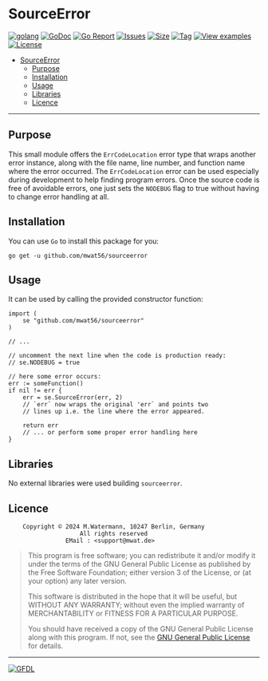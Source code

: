 # SourceError

[![golang](https://img.shields.io/badge/Language-Go-green.svg)](https://golang.org/)
[![GoDoc](https://godoc.org/github.com/mwat56/sourceerror?status.svg)](https://godoc.org/github.com/mwat56/sourceerror)
[![Go Report](https://goreportcard.com/badge/github.com/mwat56/sourceerror)](https://goreportcard.com/report/github.com/mwat56/sourceerror)
[![Issues](https://img.shields.io/github/issues/mwat56/sourceerror.svg)](https://github.com/mwat56/sourceerror/issues?q=is%3Aopen+is%3Aissue)
[![Size](https://img.shields.io/github/repo-size/mwat56/sourceerror.svg)](https://github.com/mwat56/sourceerror/)
[![Tag](https://img.shields.io/github/tag/mwat56/sourceerror.svg)](https://github.com/mwat56/sourceerror/tags)
[![View examples](https://img.shields.io/badge/learn%20by-examples-0077b3.svg)](https://github.com/mwat56/sourceerror/blob/main/_demo/demo.go)
[![License](https://img.shields.io/github/mwat56/sourceerror.svg)](https://github.com/mwat56/sourceerror/blob/main/LICENSE)

- [SourceError](#sourceerror)
	- [Purpose](#purpose)
	- [Installation](#installation)
	- [Usage](#usage)
	- [Libraries](#libraries)
	- [Licence](#licence)

----

## Purpose

This small module offers the `ErrCodeLocation` error type that wraps another error instance, along with the file name, line number, and function name where the error occurred.
The `ErrCodeLocation` error can be used especially during development to help finding program errors.
Once the source code is free of avoidable errors, one just sets the `NODEBUG` flag to true without having to change error handling at all.

## Installation

You can use `Go` to install this package for you:

    go get -u github.com/mwat56/sourceerror

## Usage

It can be used by calling the provided constructor function:

	import (
		se "github.com/mwat56/sourceerror"
	)

	// ...

	// uncomment the next line when the code is production ready:
	// se.NODEBUG = true

	// here some error occurs:
	err := someFunction()
	if nil != err {
		err = se.SourceError(err, 2)
		// `err` now wraps the original 'err` and points two
		// lines up i.e. the line where the error appeared.

		return err
		// ... or perform some proper error handling here
	}

## Libraries

No external libraries were used building `sourceerror`.

## Licence

        Copyright © 2024 M.Watermann, 10247 Berlin, Germany
                        All rights reserved
                    EMail : <support@mwat.de>

> This program is free software; you can redistribute it and/or modify it under the terms of the GNU General Public License as published by the Free Software Foundation; either version 3 of the License, or (at your option) any later version.
>
> This software is distributed in the hope that it will be useful, but WITHOUT ANY WARRANTY; without even the implied warranty of MERCHANTABILITY or FITNESS FOR A PARTICULAR PURPOSE.
>
> You should have received a copy of the GNU General Public License along with this program. If not, see the [GNU General Public License](http://www.gnu.org/licenses/gpl.html) for details.

----
[![GFDL](https://www.gnu.org/graphics/gfdl-logo-tiny.png)](http://www.gnu.org/copyleft/fdl.html)
